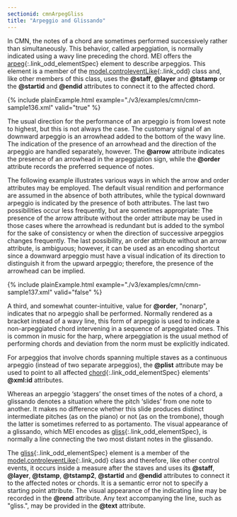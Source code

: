 ```yaml
---
sectionid: cmnArpegGliss
title: "Arpeggio and Glissando"
---
```




In CMN, the notes of a chord are sometimes performed successively rather than
simultaneously. This behavior, called arpeggiation, is normally indicated
using a wavy line preceding the chord. MEI offers the [arpeg](/v3/elements/arpeg.html){:.link_odd_elementSpec} element
to describe arpeggios. This element is a member of the [model.controleventLike](/v3/model-classes/model.controleventLike.html){:.link_odd} class and, like other members of this class, uses the
**@staff**, **@layer** and **@tstamp** or the **@startid** and
**@endid** attributes to connect it to the affected chord.

{% include plainExample.html example="./v3/examples/cmn/cmn-sample136.xml" valid="true" %}


The usual direction for the performance of an arpeggio is from lowest note to highest,
but this is not always the case. The customary signal of an downward arpeggio is an
arrowhead added to the bottom of the wavy line. The indication of the presence of
an
arrowhead and the direction of the arpeggio are handled separately, however. The
**@arrow** attribute indicates the presence of an arrowhead in the arpeggiation
sign, while the **@order** attribute records the preferred sequence of notes.

The following example illustrates various ways in which the arrow and order attributes
may be employed. The default visual rendition and performance are assumed in the absence
of both attributes, while the typical downward arpeggio is indicated by the presence
of
both attributes. The last two possibilities occur less frequently, but are sometimes
appropriate: The presence of the arrow attribute without the order attribute may be
used
in those cases where the arrowhead is redundant but is added to the symbol for the
sake of
consistency or when the direction of successive arpeggios changes frequently. The
last
possibility, an order attribute without an arrow attribute, is ambiguous; however,
it can
be used as an encoding shortcut since a downward arpeggio must have a visual indication
of
its direction to distinguish it from the upward arpeggio; therefore, the presence
of the
arrowhead can be implied.

{% include plainExample.html example="./v3/examples/cmn/cmn-sample137.xml" valid="false" %}


A third, and somewhat counter-intuitive, value for **@order**, "nonarp", indicates
that no arpeggio shall be performed. Normally rendered as a bracket instead of a wavy
line, this form of arpeggio is used to indicate a non-arpeggiated chord intervening
in a
sequence of arpeggiated ones. This is common in music for the harp, where arpeggiation
is
the usual method of performing chords and deviation from the norm must be explicitly
indicated.



For arpeggios that involve chords spanning multiple staves as a continuous arpeggio
(instead of two separate arpeggios), the **@plist** attribute may be used to point
to all affected [chord](/v3/elements/chord.html){:.link_odd_elementSpec} elements' **@xml:id** attributes.



Whereas an arpeggio ‘staggers’ the onset times of the notes of a
chord, a glissando denotes a situation where the pitch
‘slides’ from one note to another. It makes no difference whether
this slide produces distinct intermediate pitches (as on the piano) or not (as on
the
trombone), though the latter is sometimes referred to as portamento. The
visual appearance of a glissando, which MEI encodes as [gliss](/v3/elements/gliss.html){:.link_odd_elementSpec}, is
normally a line connecting the two most distant notes in the glissando.


The [gliss](/v3/elements/gliss.html){:.link_odd_elementSpec} element is a member of the [model.controleventLike](/v3/model-classes/model.controleventLike.html){:.link_odd} class and therefore, like other control events, it
occurs inside a measure after the staves and uses its **@staff**, **@layer**,
**@tstamp**, **@tstamp2**, **@startid** and **@endid**
attributes to connect it to the affected notes or chords. It is a semantic error not
to
specify a starting point attribute. The visual appearance of the indicating line may
be
recorded in the **@rend** attribute. Any text accompanying the line, such as
"gliss.", may be provided in the **@text** attribute.


